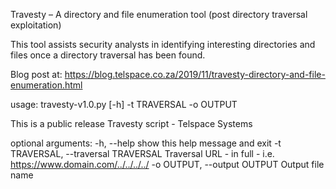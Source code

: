 Travesty – A directory and file enumeration tool (post directory traversal exploitation)

This tool assists security analysts in identifying interesting directories and files once a directory traversal has been found.

Blog post at: https://blog.telspace.co.za/2019/11/travesty-directory-and-file-enumeration.html

usage: travesty-v1.0.py [-h] -t TRAVERSAL -o OUTPUT

This is a public release Travesty script - Telspace Systems

optional arguments:
  -h, --help            show this help message and exit
  -t TRAVERSAL, --traversal TRAVERSAL
                        Traversal URL - in full - i.e.
                        https://www.domain.com/../../../../
  -o OUTPUT, --output OUTPUT
                        Output file name

